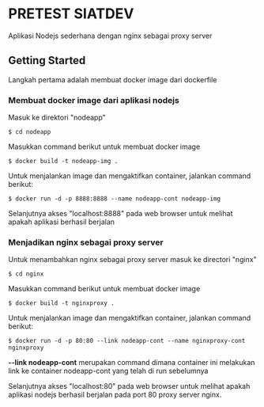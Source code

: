 # PRETEST SIATDEV

Aplikasi Nodejs sederhana dengan nginx sebagai proxy server

## Getting Started

Langkah pertama adalah membuat docker image dari dockerfile

### Membuat docker image dari aplikasi nodejs

Masuk ke direktori "nodeapp"  

```
$ cd nodeapp
```

Masukkan command berikut untuk membuat docker image 

```
$ docker build -t nodeapp-img .
```

Untuk menjalankan image dan mengaktifkan container, jalankan command berikut:

```
$ docker run -d -p 8888:8888 --name nodeapp-cont nodeapp-img
```

Selanjutnya akses "localhost:8888" pada web browser untuk melihat apakah aplikasi berhasil berjalan

### Menjadikan nginx sebagai proxy server

Untuk menambahkan nginx sebagai proxy server masuk ke directori "nginx"

```
$ cd nginx
```

Masukkan command berikut untuk membuat docker image 

```
$ docker build -t nginxproxy .
``` 

Untuk menjalankan image dan mengaktifkan container, jalankan command berikut:

```
$ docker run -d -p 80:80 --link nodeapp-cont --name nginxproxy-cont nginxproxy
``` 

**--link nodeapp-cont** merupakan command dimana container ini melakukan link ke container nodeapp-cont yang telah di run sebelumnya

Selanjutnya akses "localhost:80" pada web browser untuk melihat apakah aplikasi nodejs berhasil berjalan
pada port 80 proxy server nginx.
